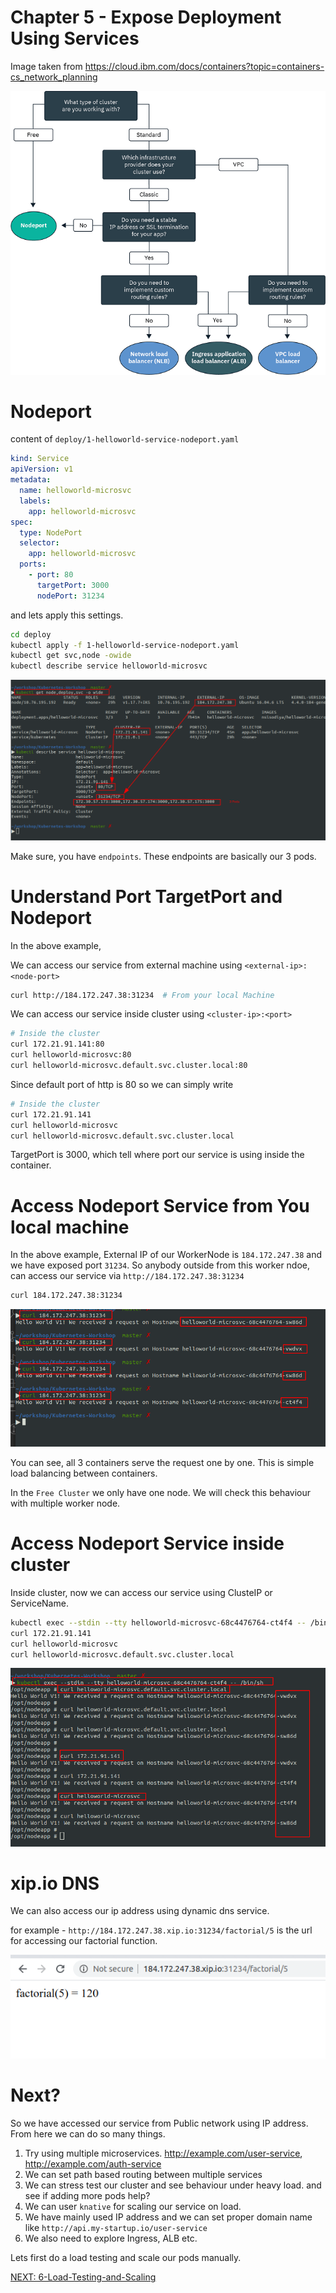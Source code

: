 
Chapter 5 - Expose Deployment Using Services
============================================

Image taken from https://cloud.ibm.com/docs/containers?topic=containers-cs_network_planning

[![](./img/5/cs_network_planning_dt.png)](#)

Nodeport
========
content of `deploy/1-helloworld-service-nodeport.yaml`

```yml
kind: Service
apiVersion: v1
metadata:
  name: helloworld-microsvc
  labels:
    app: helloworld-microsvc
spec:
  type: NodePort
  selector:
    app: helloworld-microsvc
  ports:
    - port: 80
      targetPort: 3000
      nodePort: 31234
```

and lets apply this settings.

```sh
cd deploy
kubectl apply -f 1-helloworld-service-nodeport.yaml
kubectl get svc,node -owide
kubectl describe service helloworld-microsvc
```


[![](./img/5/2020-07-18_19-40.png)](#)

Make sure, you have `endpoints`. These endpoints are basically our 3 pods.


Understand Port TargetPort and Nodeport
========================================
In the above example, 

We can access our service from external machine using `<external-ip>:<node-port>`

```sh
curl http://184.172.247.38:31234  # From your local Machine
```

We can access our service inside cluster using  `<cluster-ip>:<port>`

```sh
# Inside the cluster
curl 172.21.91.141:80
curl helloworld-microsvc:80
curl helloworld-microsvc.default.svc.cluster.local:80
```
Since default port of http is 80 so we can simply write

```sh
# Inside the cluster
curl 172.21.91.141
curl helloworld-microsvc
curl helloworld-microsvc.default.svc.cluster.local
```

TargetPort is 3000, which tell where port our service is using inside the container.


Access Nodeport Service from You local machine
==============================================
In the above example, External IP of our WorkerNode is `184.172.247.38` and we have exposed port `31234`.
So anybody outside from this worker ndoe, can access our service via `http://184.172.247.38:31234`

```sh
curl 184.172.247.38:31234
```

[![](./img/5/2020-07-18_19-07.png)](#)

You can see, all 3 containers serve the request one by one. This is simple load balancing between containers.

In the `Free Cluster` we only have one node. We will check this behaviour with multiple worker node.


Access Nodeport Service inside cluster
======================================

Inside cluster, now we can access our service using ClusteIP or ServiceName.

```sh
kubectl exec --stdin --tty helloworld-microsvc-68c4476764-ct4f4 -- /bin/sh
curl 172.21.91.141
curl helloworld-microsvc
curl helloworld-microsvc.default.svc.cluster.local
```

[![](./img/5/2020-07-18_19-49.png)](#)


xip.io DNS
==========
We can also access our ip address using dynamic dns service.

for example - `http://184.172.247.38.xip.io:31234/factorial/5` is the url for accessing our factorial function.

[![](./img/5/2020-07-18_19-53.png)](#)

Next?
======

So we have accessed our service from Public network using IP address.
From here we can do so many things.

1. Try using multiple microservices. http://example.com/user-service, http://example.com/auth-service
2. We can set path based routing between multiple services
3. We can stress test our cluster and see behaviour under heavy load. and see if adding more pods help?
4. We can user `knative` for scaling our service on load.
5. We have mainly used IP address and we can set proper domain name like `http://api.my-startup.io/user-service`
6. We also need to explore Ingress, ALB etc.

Lets first do a load testing and scale our pods manually.


[NEXT: 6-Load-Testing-and-Scaling](./6-Load-Testing-and-Scaling.md)